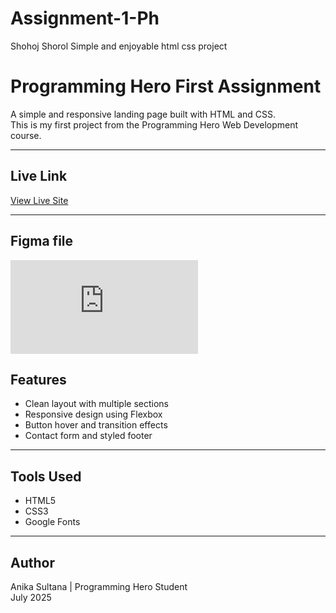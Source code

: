 # Assignment-1-Ph
Shohoj Shorol Simple and enjoyable html css project

# Programming Hero First Assignment

A simple and responsive landing page built with HTML and CSS.  
This is my first project from the Programming Hero Web Development course.

---

## Live Link

[View Live Site](#)  

---
## Figma file
![Figma Image](https://github.com/Anika1111122222/Assignment-1-Ph/blob/32312012908df51e210ba159d500e3e83f8e911a/web-flow-A01.fig)


## Features

- Clean layout with multiple sections  
- Responsive design using Flexbox  
- Button hover and transition effects  
- Contact form and styled footer

---

## Tools Used

- HTML5  
- CSS3  
- Google Fonts

---

## Author

Anika Sultana | Programming Hero Student  
July 2025

